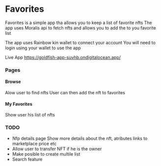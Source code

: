 # Favorites

Favorites is a simple app tha allows you to keep a list of favorite nfts
The app uses Moralis api to fetch nfts and allows you to add the to you favorite list

The app uses Rainbow kin wallet to connect your account
You will need to login using your wallet to use the app

Live App https://goldfish-app-suvhb.ondigitalocean.app/

### Pages

#### Browse
Alow user to find nfts
User can then add the nft to favorites 

#### My Favorites
Show user his list of nfts 

### TODO

- Nfp details page 
  Show more details about the nft, atributes links to marketplace price etc 
- Allow user to transfer NFT if he is the owner
- Make posible to create multile list 
- Search feature



